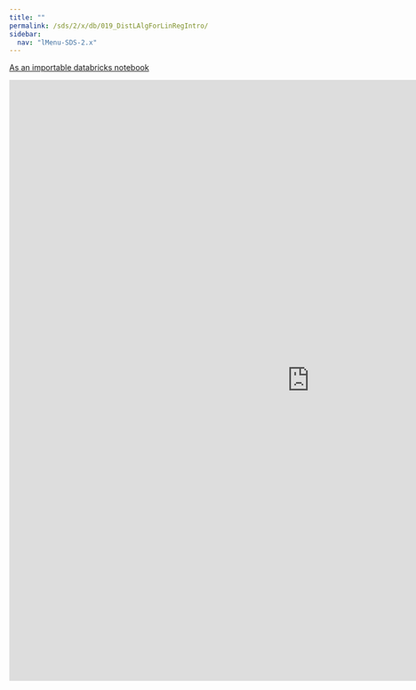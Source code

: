 ```yaml
---
title: ""
permalink: /sds/2/x/db/019_DistLAlgForLinRegIntro/
sidebar:
  nav: "lMenu-SDS-2.x"
---
```


[As an importable databricks notebook](https://lamastex.github.io/scalable-data-science/sds/2/x/db/019_DistLAlgForLinRegIntro.html)

<iframe src="https://lamastex.github.io/scalable-data-science/sds/2/x/db/019_DistLAlgForLinRegIntro" width="1080" height="1080" frameborder="0"></iframe>
